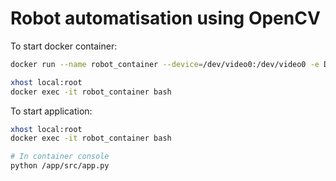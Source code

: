 # Robot automatisation using OpenCV

To start docker container:

```bash
docker run --name robot_container --device=/dev/video0:/dev/video0 -e DISPLAY=$DISPLAY -t -d johudo/storage-automatisation-robot:v1.0.1

xhost local:root
docker exec -it robot_container bash

```

To start application:

```bash
xhost local:root
docker exec -it robot_container bash

# In container console
python /app/src/app.py
```

